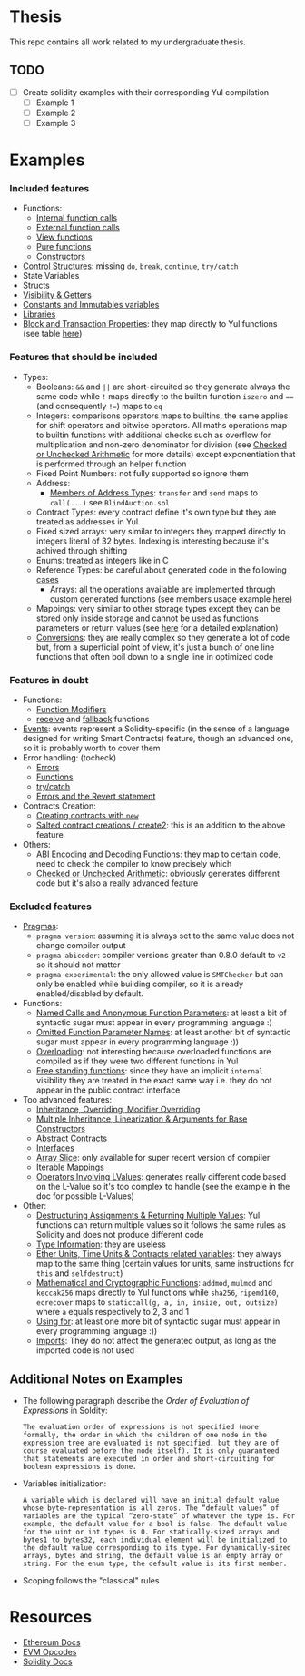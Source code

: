 # Thesis

This repo contains all work related to my undergraduate thesis.

## TODO

- [ ] Create solidity examples with their corresponding Yul compilation
  - [ ] Example 1
  - [ ] Example 2
  - [ ] Example 3

# Examples

### Included features

- Functions:
  - [Internal function calls](https://docs.soliditylang.org/en/latest/control-structures.html#internal-function-calls)
  - [External function calls](https://docs.soliditylang.org/en/latest/control-structures.html#external-function-calls)
  - [View functions](https://docs.soliditylang.org/en/latest/contracts.html#view-functions)
  - [Pure functions](https://docs.soliditylang.org/en/latest/contracts.html#pure-functions)
  - [Constructors](https://docs.soliditylang.org/en/latest/contracts.html#constructors)
- [Control Structures](https://docs.soliditylang.org/en/latest/control-structures.html#control-structures): missing `do`, `break`, `continue`, `try/catch`
- State Variables
- Structs
- [Visibility & Getters](https://docs.soliditylang.org/en/latest/contracts.html#visibility-and-getters)
- [Constants and Immutables variables](https://docs.soliditylang.org/en/latest/contracts.html#constant-and-immutable-state-variables)
- [Libraries](https://docs.soliditylang.org/en/latest/contracts.html#libraries)
- [Block and Transaction Properties](https://docs.soliditylang.org/en/latest/units-and-global-variables.html#block-and-transaction-properties): they map directly to Yul functions (see table [here](https://docs.soliditylang.org/en/latest/yul.html#evm-dialect))

### Features that should be included

- Types:
  - Booleans: `&&` and `||` are short-circuited so they generate always the same code while `!` maps directly to the builtin function `iszero` and `==` (and consequently `!=`) maps to `eq`
  - Integers: comparisons operators maps to builtins, the same applies for shift operators and bitwise operators. All maths operations map to builtin functions with additional checks such as overflow for multiplication and non-zero denominator for division (see [Checked or Unchecked Arithmetic](https://docs.soliditylang.org/en/latest/control-structures.html#checked-or-unchecked-arithmetic) for more details) except exponentiation that is performed through an helper function
  - Fixed Point Numbers: not fully supported so ignore them
  - Address:
    - [Members of Address Types](https://docs.soliditylang.org/en/latest/units-and-global-variables.html#members-of-address-types): `transfer` and `send` maps to `call(...)` see `BlindAuction.sol`
  - Contract Types: every contract define it's own type but they are treated as addresses in Yul
  - Fixed sized arrays: very similar to integers they mapped directly to integers literal of 32 bytes. Indexing is interesting because it's achived through shifting
  - Enums: treated as integers like in C
  - Reference Types: be careful about generated code in the following [cases](https://docs.soliditylang.org/en/latest/types.html#data-location-and-assignment-behaviour)
    - Arrays: all the operations available are implemented through custom generated functions (see members usage example [here](https://docs.soliditylang.org/en/latest/types.html#array-members))
  - Mappings: very similar to other storage types except they can be stored only inside storage and cannot be used as functions parameters or return values (see [here](https://docs.soliditylang.org/en/latest/types.html#mapping-types) for a detailed explanation)
  - [Conversions](https://docs.soliditylang.org/en/latest/types.html#conversions-between-elementary-types): they are really complex so they generate a lot of code but, from a superficial point of view, it's just a bunch of one line functions that often boil down to a single line in optimized code

### Features in doubt

- Functions:
  - [Function Modifiers](https://docs.soliditylang.org/en/latest/contracts.html#function-modifiers)
  - [receive](https://docs.soliditylang.org/en/latest/contracts.html#receive-ether-function) and [fallback](https://docs.soliditylang.org/en/latest/contracts.html#fallback-function) functions
- [Events](https://docs.soliditylang.org/en/latest/contracts.html#events): events represent a Solidity-specific (in the sense of a language designed for writing Smart Contracts) feature, though an advanced one, so it is probably worth to cover them
- Error handling: (tocheck)
  - [Errors](https://docs.soliditylang.org/en/latest/structure-of-a-contract.html#errors)
  - [Functions](https://docs.soliditylang.org/en/latest/control-structures.html#error-handling-assert-require-revert-and-exceptions)
  - [try/catch](https://docs.soliditylang.org/en/latest/control-structures.html#try-catch)
  - [Errors and the Revert statement](https://docs.soliditylang.org/en/latest/contracts.html#errors-and-the-revert-statement)
- Contracts Creation:
  - [Creating contracts with `new`](https://docs.soliditylang.org/en/latest/control-structures.html#creating-contracts-via-new)
  - [Salted contract creations / create2](https://docs.soliditylang.org/en/latest/control-structures.html#salted-contract-creations-create2): this is an addition to the above feature
- Others:
  - [ABI Encoding and Decoding Functions](https://docs.soliditylang.org/en/latest/units-and-global-variables.html#abi-encoding-and-decoding-functions): they map to certain code, need to check the compiler to know precisely which
  - [Checked or Unchecked Arithmetic](https://docs.soliditylang.org/en/latest/control-structures.html#checked-or-unchecked-arithmetic): obviously generates different code but it's also a really advanced feature

### Excluded features

- [Pragmas](https://docs.soliditylang.org/en/latest/layout-of-source-files.html#pragmas):
  - `pragma version`: assuming it is always set to the same value does not change compiler output
  - `pragma abicoder`: compiler versions greater than 0.8.0 default to `v2` so it should not matter
  - `pragma experimental`: the only allowed value is `SMTChecker` but can only be enabled while building compiler, so it is already enabled/disabled by default.
- Functions:
  - [Named Calls and Anonymous Function Parameters](https://docs.soliditylang.org/en/latest/control-structures.html#named-calls-and-anonymous-function-parameters): at least a bit of syntactic sugar must appear in every programming language :)
  - [Omitted Function Parameter Names](https://docs.soliditylang.org/en/latest/control-structures.html#omitted-function-parameter-names): at least another bit of syntactic sugar must appear in every programming language :))
  - [Overloading](https://docs.soliditylang.org/en/latest/contracts.html#function-overloading): not interesting because overloaded functions are compiled as if they were two different functions in Yul
  - [Free standing functions](https://docs.soliditylang.org/en/latest/contracts.html#functions): since they have an implicit `internal` visibility they are treated in the exact same way i.e. they do not appear in the public contract interface
- Too advanced features:
  - [Inheritance, Overriding, Modifier Overriding](https://docs.soliditylang.org/en/latest/contracts.html#inheritance)
  - [Multiple Inheritance, Linearization & Arguments for Base Constructors](https://docs.soliditylang.org/en/latest/contracts.html#multiple-inheritance-and-linearization)
  - [Abstract Contracts](https://docs.soliditylang.org/en/latest/contracts.html#abstract-contracts)
  - [Interfaces](https://docs.soliditylang.org/en/latest/contracts.html#interfaces)
  - [Array Slice](https://docs.soliditylang.org/en/latest/types.html#array-slices): only available for super recent version of compiler
  - [Iterable Mappings](https://docs.soliditylang.org/en/latest/types.html#iterable-mappings)
  - [Operators Involving LValues](https://docs.soliditylang.org/en/latest/types.html#operators-involving-lvalues): generates really different code based on the L-Value so it's too complex to handle (see the example in the doc for possible L-Values)
- Other:
  - [Destructuring Assignments & Returning Multiple Values](https://docs.soliditylang.org/en/latest/control-structures.html#destructuring-assignments-and-returning-multiple-values): Yul functions can return multiple values so it follows the same rules as Solidity and does not produce different code
  - [Type Information](https://docs.soliditylang.org/en/latest/units-and-global-variables.html#type-information): they are useless
  - [Ether Units, Time Units & Contracts related variables](https://docs.soliditylang.org/en/latest/units-and-global-variables.html#ether-units): they always map to the same thing (certain values for units, same instructions for `this` and `selfdestruct`)
  - [Mathematical and Cryptographic Functions](https://docs.soliditylang.org/en/latest/units-and-global-variables.html#mathematical-and-cryptographic-functions): `addmod`, `mulmod` and `keccak256` maps directly to Yul functions while `sha256`, `ripemd160`, `ecrecover` maps to `staticcall(g, a, in, insize, out, outsize)` where `a` equals respectively to 2, 3 and 1
  - [Using for](https://docs.soliditylang.org/en/latest/contracts.html#using-for): at least one more bit of syntactic sugar must appear in every programming language :))
  - [Imports](https://docs.soliditylang.org/en/latest/layout-of-source-files.html#importing-other-source-files): They do not affect the generated output, as long as the imported code is not used

## Additional Notes on Examples

- The following paragraph describe the _Order of Evaluation of Expressions_ in Soldity:
  ```
  The evaluation order of expressions is not specified (more formally, the order in which the children of one node in the expression tree are evaluated is not specified, but they are of course evaluated before the node itself). It is only guaranteed that statements are executed in order and short-circuiting for boolean expressions is done.
  ```
- Variables initialization:
  ```
  A variable which is declared will have an initial default value whose byte-representation is all zeros. The “default values” of variables are the typical “zero-state” of whatever the type is. For example, the default value for a bool is false. The default value for the uint or int types is 0. For statically-sized arrays and bytes1 to bytes32, each individual element will be initialized to the default value corresponding to its type. For dynamically-sized arrays, bytes and string, the default value is an empty array or string. For the enum type, the default value is its first member.
  ```
- Scoping follows the "classical" rules

# Resources

- [Ethereum Docs](https://ethereum.org/en/developers/docs/)
- [EVM Opcodes](https://www.ethervm.io/)
- [Solidity Docs](https://docs.soliditylang.org/en/latest/)
